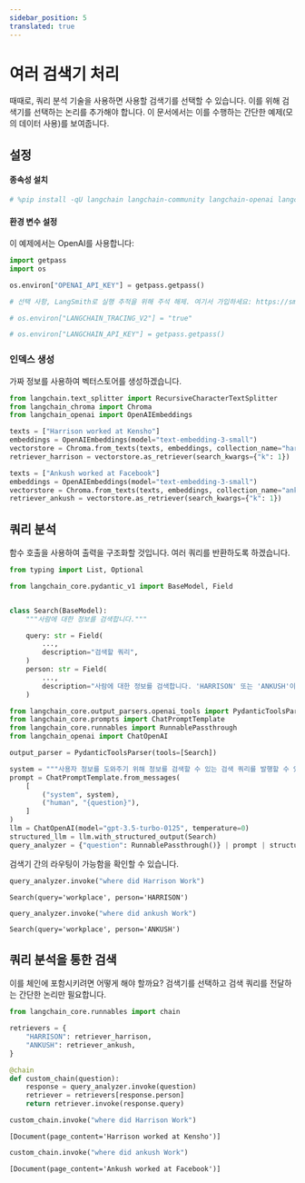 ```yaml
---
sidebar_position: 5
translated: true
---
```


# 여러 검색기 처리

때때로, 쿼리 분석 기술을 사용하면 사용할 검색기를 선택할 수 있습니다. 이를 위해 검색기를 선택하는 논리를 추가해야 합니다. 이 문서에서는 이를 수행하는 간단한 예제(모의 데이터 사용)를 보여줍니다.

## 설정

#### 종속성 설치

```python
# %pip install -qU langchain langchain-community langchain-openai langchain-chroma

```

#### 환경 변수 설정

이 예제에서는 OpenAI를 사용합니다:

```python
import getpass
import os

os.environ["OPENAI_API_KEY"] = getpass.getpass()

# 선택 사항, LangSmith로 실행 추적을 위해 주석 해제. 여기서 가입하세요: https://smith.langchain.com.

# os.environ["LANGCHAIN_TRACING_V2"] = "true"

# os.environ["LANGCHAIN_API_KEY"] = getpass.getpass()

```

### 인덱스 생성

가짜 정보를 사용하여 벡터스토어를 생성하겠습니다.

```python
from langchain.text_splitter import RecursiveCharacterTextSplitter
from langchain_chroma import Chroma
from langchain_openai import OpenAIEmbeddings

texts = ["Harrison worked at Kensho"]
embeddings = OpenAIEmbeddings(model="text-embedding-3-small")
vectorstore = Chroma.from_texts(texts, embeddings, collection_name="harrison")
retriever_harrison = vectorstore.as_retriever(search_kwargs={"k": 1})

texts = ["Ankush worked at Facebook"]
embeddings = OpenAIEmbeddings(model="text-embedding-3-small")
vectorstore = Chroma.from_texts(texts, embeddings, collection_name="ankush")
retriever_ankush = vectorstore.as_retriever(search_kwargs={"k": 1})
```

## 쿼리 분석

함수 호출을 사용하여 출력을 구조화할 것입니다. 여러 쿼리를 반환하도록 하겠습니다.

```python
from typing import List, Optional

from langchain_core.pydantic_v1 import BaseModel, Field


class Search(BaseModel):
    """사람에 대한 정보를 검색합니다."""

    query: str = Field(
        ...,
        description="검색할 쿼리",
    )
    person: str = Field(
        ...,
        description="사람에 대한 정보를 검색합니다. 'HARRISON' 또는 'ANKUSH'이어야 합니다.",
    )
```

```python
from langchain_core.output_parsers.openai_tools import PydanticToolsParser
from langchain_core.prompts import ChatPromptTemplate
from langchain_core.runnables import RunnablePassthrough
from langchain_openai import ChatOpenAI

output_parser = PydanticToolsParser(tools=[Search])

system = """사용자 정보를 도와주기 위해 정보를 검색할 수 있는 검색 쿼리를 발행할 수 있습니다."""
prompt = ChatPromptTemplate.from_messages(
    [
        ("system", system),
        ("human", "{question}"),
    ]
)
llm = ChatOpenAI(model="gpt-3.5-turbo-0125", temperature=0)
structured_llm = llm.with_structured_output(Search)
query_analyzer = {"question": RunnablePassthrough()} | prompt | structured_llm
```

검색기 간의 라우팅이 가능함을 확인할 수 있습니다.

```python
query_analyzer.invoke("where did Harrison Work")
```

```output
Search(query='workplace', person='HARRISON')
```

```python
query_analyzer.invoke("where did ankush Work")
```

```output
Search(query='workplace', person='ANKUSH')
```

## 쿼리 분석을 통한 검색

이를 체인에 포함시키려면 어떻게 해야 할까요? 검색기를 선택하고 검색 쿼리를 전달하는 간단한 논리만 필요합니다.

```python
from langchain_core.runnables import chain
```

```python
retrievers = {
    "HARRISON": retriever_harrison,
    "ANKUSH": retriever_ankush,
}
```

```python
@chain
def custom_chain(question):
    response = query_analyzer.invoke(question)
    retriever = retrievers[response.person]
    return retriever.invoke(response.query)
```

```python
custom_chain.invoke("where did Harrison Work")
```

```output
[Document(page_content='Harrison worked at Kensho')]
```

```python
custom_chain.invoke("where did ankush Work")
```

```output
[Document(page_content='Ankush worked at Facebook')]
```